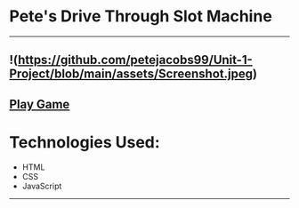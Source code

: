 # Pete's Drive Through Slot Machine
---
!(https://github.com/petejacobs99/Unit-1-Project/blob/main/assets/Screenshot.jpeg)
---
[Play Game](https://petejacobs99.github.io/Unit-1-Project/)
---
# Technologies Used:
- HTML
- CSS
- JavaScript
---
